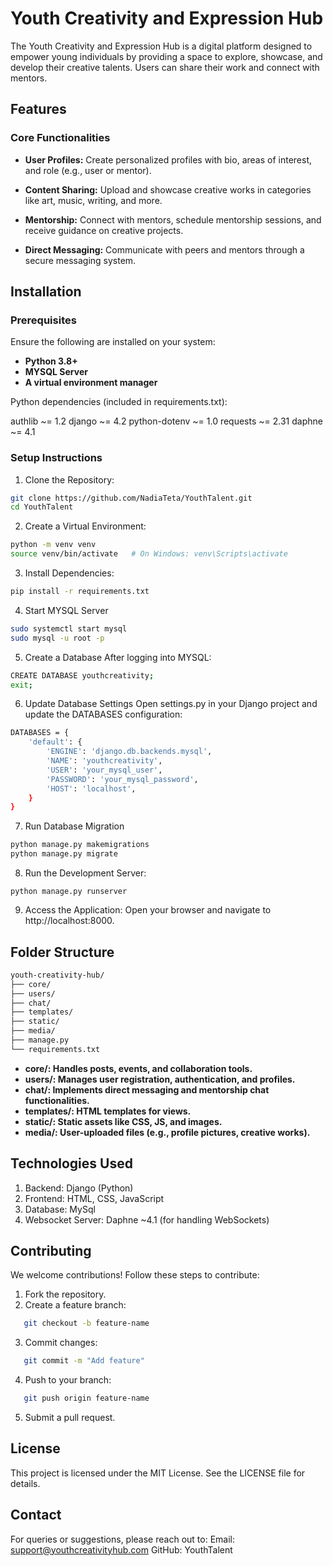 # Youth Creativity and Expression Hub
The Youth Creativity and Expression Hub is a digital platform designed to empower young individuals by providing a space to explore, showcase, and develop their creative talents. Users can share their work and connect with mentors.

## Features
### Core Functionalities
- **User Profiles:**
Create personalized profiles with bio, areas of interest, and role (e.g., user or mentor).

- **Content Sharing:**
Upload and showcase creative works in categories like art, music, writing, and more.

- **Mentorship:**
Connect with mentors, schedule mentorship sessions, and receive guidance on creative projects.

- **Direct Messaging:**
Communicate with peers and mentors through a secure messaging system.

## Installation
### Prerequisites
Ensure the following are installed on your system:

- **Python 3.8+**
- **MYSQL Server**
- **A virtual environment manager**

Python dependencies (included in requirements.txt):

authlib ~= 1.2
django ~= 4.2
python-dotenv ~= 1.0
requests ~= 2.31
daphne ~= 4.1 

### Setup Instructions
1. Clone the Repository:

```sh
git clone https://github.com/NadiaTeta/YouthTalent.git
cd YouthTalent
```

2. Create a Virtual Environment:

```sh
python -m venv venv
source venv/bin/activate   # On Windows: venv\Scripts\activate
```

3. Install Dependencies:

```sh
pip install -r requirements.txt
```
4. Start MYSQL Server

```sh
sudo systemctl start mysql
sudo mysql -u root -p
```
5. Create a Database
After logging into MYSQL:
   
```sh
CREATE DATABASE youthcreativity;
exit;
```
6. Update Database Settings
Open settings.py in your Django project and update the DATABASES configuration:

```sh
DATABASES = {
    'default': {
        'ENGINE': 'django.db.backends.mysql',
        'NAME': 'youthcreativity',
        'USER': 'your_mysql_user',
        'PASSWORD': 'your_mysql_password',
        'HOST': 'localhost',
    }
}
```

7. Run Database Migration

```sh
python manage.py makemigrations
python manage.py migrate
```

8. Run the Development Server:

```
python manage.py runserver
```

9. Access the Application:
Open your browser and navigate to http://localhost:8000.

## Folder Structure
```sh
youth-creativity-hub/
├── core/
├── users/
├── chat/
├── templates/
├── static/
├── media/
├── manage.py
└── requirements.txt
```
- **core/: Handles posts, events, and collaboration tools.**
- **users/: Manages user registration, authentication, and profiles.**
- **chat/: Implements direct messaging and mentorship chat functionalities.**
- **templates/: HTML templates for views.**
- **static/: Static assets like CSS, JS, and images.**
- **media/: User-uploaded files (e.g., profile pictures, creative works).**
   
## Technologies Used
1. Backend: Django (Python)
2. Frontend: HTML, CSS, JavaScript
3. Database: MySql
4. Websocket Server: Daphne ~4.1 (for handling WebSockets)
   
## Contributing
We welcome contributions! Follow these steps to contribute:

1. Fork the repository.
2. Create a feature branch:
```sh
   git checkout -b feature-name
```
3. Commit changes:
```sh
   git commit -m "Add feature"
```
4. Push to your branch:
```sh
   git push origin feature-name
```
5. Submit a pull request.
 
## License
This project is licensed under the MIT License. See the LICENSE file for details.

## Contact
For queries or suggestions, please reach out to:
Email: support@youthcreativityhub.com
GitHub: YouthTalent
